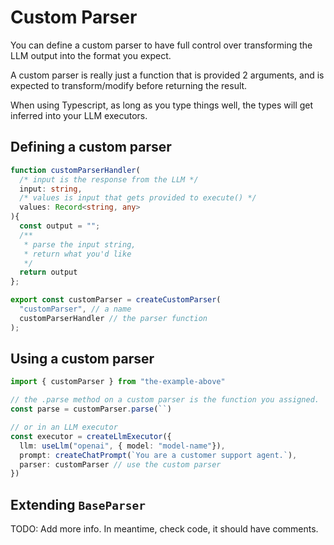 # Custom Parser
You can define a custom parser to have full control over transforming the LLM output into the format you expect.

A custom parser is really just a function that is provided 2 arguments, and is expected to transform/modify before returning the result. 

When using Typescript, as long as you type things well, the types will get inferred into your LLM executors.

## Defining a custom parser
```ts
function customParserHandler(
  /* input is the response from the LLM */
  input: string,
  /* values is input that gets provided to execute() */
  values: Record<string, any>
){
  const output = "";
  /**
   * parse the input string, 
   * return what you'd like
   */
  return output
};

export const customParser = createCustomParser(
  "customParser", // a name
  customParserHandler // the parser function
);
```

## Using a custom parser
```ts
import { customParser } from "the-example-above"

// the .parse method on a custom parser is the function you assigned.
const parse = customParser.parse(``)

// or in an LLM executor
const executor = createLlmExecutor({
  llm: useLlm("openai", { model: "model-name"}),
  prompt: createChatPrompt(`You are a customer support agent.`),
  parser: customParser // use the custom parser
})

```

## Extending `BaseParser`
TODO: Add more info. In meantime, check code, it should have comments.